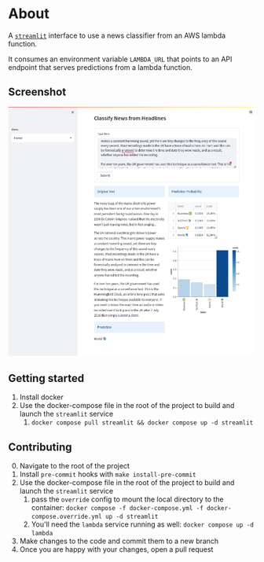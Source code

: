 # About

A [`streamlit`](streamlit.io) interface to use a news classifier from an AWS lambda function.

It consumes an environment variable `LAMBDA_URL` that points to an API endpoint that serves predictions from a lambda function.

## Screenshot

![screenshot](./screenshot.png)

## Getting started

1. Install docker
2. Use the docker-compose file in the root of the project to build and launch the `streamlit` service
   1. `docker compose pull streamlit && docker compose up -d streamlit`

## Contributing

0. Navigate to the root of the project
1. Install `pre-commit` hooks with `make install-pre-commit`
2. Use the docker-compose file in the root of the project to build and launch the `streamlit` service
   1. pass the `override` config to mount the local directory to the container: `docker compose -f docker-compose.yml -f docker-compose.override.yml up -d streamlit`
   2. You'll need the `lambda` service running as well: `docker compose up -d lambda`
3. Make changes to the code and commit them to a new branch
4. Once you are happy with your changes, open a pull request
